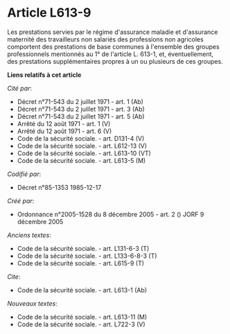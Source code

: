 # Article L613-9

Les prestations servies par le régime d'assurance maladie et d'assurance maternité des travailleurs non salariés des
professions non agricoles comportent des prestations de base communes à l'ensemble des groupes professionnels mentionnés au
1° de l'article L. 613-1, et, éventuellement, des prestations supplémentaires propres à un ou plusieurs de ces groupes.

**Liens relatifs à cet article**

_Cité par_:

  - Décret n°71-543 du 2 juillet 1971 - art. 1 (Ab)
  - Décret n°71-543 du 2 juillet 1971 - art. 3 (Ab)
  - Décret n°71-543 du 2 juillet 1971 - art. 5 (Ab)
  - Arrêté du 12 août 1971 - art. 1 (V)
  - Arrêté du 12 août 1971 - art. 6 (V)
  - Code de la sécurité sociale. - art. D131-4 (V)
  - Code de la sécurité sociale. - art. L612-13 (V)
  - Code de la sécurité sociale. - art. L613-10 (VT)
  - Code de la sécurité sociale. - art. L613-5 (M)

_Codifié par_:

  - Décret n°85-1353 1985-12-17

_Créé par_:

  - Ordonnance n°2005-1528 du 8 décembre 2005 - art. 2 () JORF 9 décembre 2005

_Anciens textes_:

  - Code de la sécurité sociale. - art. L131-6-3 (T)
  - Code de la sécurité sociale. - art. L133-6-8-3 (T)
  - Code de la sécurité sociale. - art. L615-9 (T)

_Cite_:

  - Code de la sécurité sociale. - art. L613-1 (Ab)

_Nouveaux textes_:

  - Code de la sécurité sociale. - art. L613-11 (M)
  - Code de la sécurité sociale. - art. L722-3 (V)
